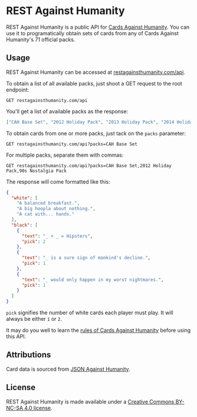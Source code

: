 # REST Against Humanity

REST Against Humanity is a public API for [Cards Against Humanity](https://cardsagainsthumanity.com/).
You can use it to programatically obtain sets of cards from any of Cards Against Humanity's 71 official packs.

## Usage

REST Against Humanity can be accessed at [restagainsthumanity.com/api](https://restagainsthumanity.com/api).

To obtain a list of all available packs, just shoot a GET request to the root endpoint:

```http request
GET restagainsthumanity.com/api
```

You'll get a list of available packs as the response:
```json
["CAH Base Set", "2012 Holiday Pack", "2013 Holiday Pack", "2014 Holiday Pack", "90s Nostalgia Pack", "..."]
```

To obtain cards from one or more packs, just tack on the `packs` parameter:

```http request
GET restagainsthumanity.com/api?packs=CAH Base Set
```

For multiple packs, separate them with commas:

```http request
GET restagainsthumanity.com/api?packs=CAH Base Set,2012 Holiday Pack,90s Nostalgia Pack
```

The response will come formatted like this:

```json
{
  "white": [
    "A balanced breakfast.",
    "A big hoopla about nothing.",
    "A cat with... hands."
  ],
  "black": [
    {
      "text": "_ + _ = Hipsters",
      "pick": 2
    },
    {
      "text": "_ is a sure sign of mankind's decline.",
      "pick": 1
    },
    {
      "text": "_ would only happen in my worst nightmares.",
      "pick": 1
    }
  ]
}
```
`pick` signifies the number of white cards each player must play. It will always be either `1` or `2`.

It may do you well to learn the [rules of Cards Against Humanity](https://s3.amazonaws.com/cah/CAH_Rules.pdf) before using this API.

## Attributions

Card data is sourced from [JSON Against Humanity](https://crhallberg.com/cah/).

## License

REST Against Humanity is made available under a [Creative Commons BY-NC-SA 4.0 license](https://creativecommons.org/licenses/by-nc-sa/4.0/).


